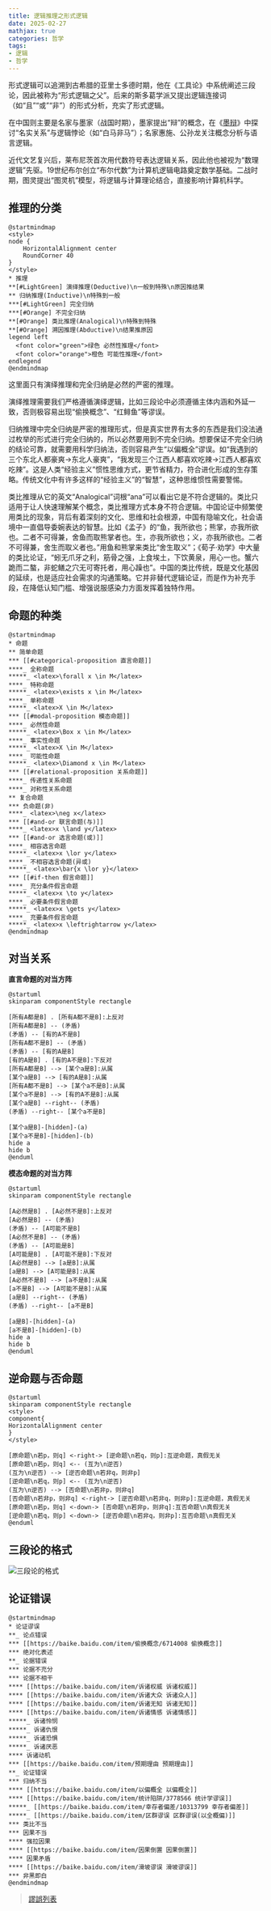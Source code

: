 ```yaml
---
title: 逻辑推理之形式逻辑
date: 2025-02-27
mathjax: true
categories: 哲学
tags:
- 逻辑
- 哲学
---
```


形式逻辑可以追溯到古希腊的亚里士多德时期，他在《工具论》中系统阐述三段论，因此被称为“形式逻辑之父”。后来的斯多葛学派又提出逻辑连接词（如“且”“或”“非”）的形式分析，充实了形式逻辑。

在中国则主要是名家与墨家（战国时期），墨家提出“辩”的概念，在《[墨辩](https://baike.baidu.com/item/墨辩)》中探讨“名实关系”与逻辑悖论（如“白马非马”）；名家惠施、公孙龙关注概念分析与语言逻辑。

近代文艺复兴后，莱布尼茨首次用代数符号表达逻辑关系，因此他也被视为“数理逻辑”先驱。19世纪布尔创立“布尔代数”为计算机逻辑电路奠定数学基础。二战时期，图灵提出“图灵机”模型，将逻辑与计算理论结合，直接影响计算机科学。

## 推理的分类

```plantuml
@startmindmap
<style>
node {
    HorizontalAlignment center
    RoundCorner 40
}
</style>
* 推理
**[#LightGreen] 演绎推理(Deductive)\n一般到特殊\n原因推结果
** 归纳推理(Inductive)\n特殊到一般
***[#LightGreen] 完全归纳
***[#Orange] 不完全归纳
**[#Orange] 类比推理(Analogical)\n特殊到特殊
**[#Orange] 溯因推理(Abductive)\n结果推原因
legend left
  <font color="green">绿色 必然性推理</font>
  <font color="orange">橙色 可能性推理</font>
endlegend
@endmindmap
```

这里面只有演绎推理和完全归纳是必然的严密的推理。

演绎推理需要我们严格遵循演绎逻辑，比如三段论中必须遵循主体内涵和外延一致，否则极容易出现“偷换概念”、“红鲱鱼”等谬误。

归纳推理中完全归纳是严密的推理形式，但是真实世界有太多的东西是我们没法通过枚举的形式进行完全归纳的，所以必然要用到不完全归纳。想要保证不完全归纳的结论可靠，就需要用科学归纳法，否则容易产生“以偏概全”谬误。如“我遇到的三个东北人都豪爽→东北人豪爽”，“我发现三个江西人都喜欢吃辣→江西人都喜欢吃辣”。这是人类“经验主义”惯性思维方式，更节省精力，符合进化形成的生存策略。传统文化中有许多这样的“经验主义”的“智慧”，这种思维惯性需要警惕。

类比推理从它的英文“Analogical”词根“ana”可以看出它是不符合逻辑的。类比只适用于让人快速理解某个概念，类比推理方式本身不符合逻辑。中国论证中频繁使用类比的现象，背后有着深刻的文化、思维和社会根源，中国有隐喻文化，社会语境中一直倡导委婉表达的智慧。比如《孟子》的“鱼，我所欲也；熊掌，亦我所欲也。二者不可得兼，舍鱼而取熊掌者也。生，亦我所欲也；义，亦我所欲也。二者不可得兼，舍生而取义者也。”用鱼和熊掌来类比“舍生取义”；《荀子·劝学》中大量的类比论证，“蚓无爪牙之利，筋骨之强，上食埃土，下饮黄泉，用心一也。蟹六跪而二螯，非蛇鳝之穴无可寄托者，用心躁也”。中国的类比传统，既是文化基因的延续，也是适应社会需求的沟通策略。它并非替代逻辑论证，而是作为补充手段，在降低认知门槛、增强说服感染力方面发挥着独特作用。

## 命题的种类

```plantuml
@startmindmap
* 命题
** 简单命题
*** [[#categorical-proposition 直言命题]]
****_ 全称命题
*****_ <latex>\forall x \in M</latex>
****_ 特称命题
*****_ <latex>\exists x \in M</latex>
****_ 单称命题
*****_ <latex>X \in M</latex>
*** [[#modal-proposition 模态命题]]
****_ 必然性命题
*****_ <latex>\Box x \in M</latex>
****_ 事实性命题
*****_ <latex>X \in M</latex>
****_ 可能性命题
*****_ <latex>\Diamond x \in M</latex>
*** [[#relational-proposition 关系命题]]
****_ 传递性关系命题
****_ 对称性关系命题
** 复合命题
*** 负命题(非)
****_ <latex>\neg x</latex>
*** [[#and-or 联言命题(与)]]
****_ <latex>x \land y</latex>
*** [[#and-or 选言命题(或)]]
****_ 相容选言命题
*****_ <latex>x \lor y</latex>
****_ 不相容选言命题(异或)
*****_ <latex>\bar{x \lor y}</latex>
*** [[#if-then 假言命题]]
****_ 充分条件假言命题
*****_ <latex>x \to y</latex>
****_ 必要条件假言命题
*****_ <latex>x \gets y</latex>
****_ 充要条件假言命题
*****_ <latex>x \leftrightarrow y</latex>
@endmindmap
```

## 对当关系

**直言命题的对当方阵**

```plantuml
@startuml
skinparam componentStyle rectangle

[所有A都是B] . [所有A都不是B]:上反对
[所有A都是B] -- (矛盾)
(矛盾) -- [有的A不是B]
[所有A都不是B] -- (矛盾)
(矛盾) -- [有的A是B]
[有的A是B] . [有的A不是B]:下反对
[所有A都是B] --> [某个a是B]:从属
[某个a是B] --> [有的A是B]:从属
[所有A都不是B] --> [某个a不是B]:从属
[某个a不是B] --> [有的A不是B]:从属
[某个a是B] --right-- (矛盾)
(矛盾) --right-- [某个a不是B]

[某个a是B]-[hidden]-(a)
[某个a不是B]-[hidden]-(b)
hide a
hide b
@enduml
```

**模态命题的对当方阵**

```plantuml
@startuml
skinparam componentStyle rectangle

[A必然是B] . [A必然不是B]:上反对
[A必然是B] -- (矛盾)
(矛盾) -- [A可能不是B]
[A必然不是B] -- (矛盾)
(矛盾) -- [A可能是B]
[A可能是B] . [A可能不是B]:下反对
[A必然是B] --> [a是B]:从属
[a是B] --> [A可能是B]:从属
[A必然不是B] --> [a不是B]:从属
[a不是B] --> [A可能不是B]:从属
[a是B] --right-- (矛盾)
(矛盾) --right-- [a不是B]

[a是B]-[hidden]-(a)
[a不是B]-[hidden]-(b)
hide a
hide b
@enduml
```

## 逆命题与否命题

```plantuml
@startuml
skinparam componentStyle rectangle
<style>
component{
HorizontalAlignment center
}
</style>

[原命题\n若p，则q] <-right-> [逆命题\n若q，则p]:互逆命题，真假无关
[原命题\n若p，则q] <-- (互为\n逆否)
(互为\n逆否) --> [逆否命题\n若非q，则非p]
[逆命题\n若q，则p] <-- (互为\n逆否)
(互为\n逆否) --> [否命题\n若非p，则非q]
[否命题\n若非p，则非q] <-right-> [逆否命题\n若非q，则非p]:互逆命题，真假无关
[原命题\n若p，则q] <-down-> [否命题\n若非p，则非q]:互否命题\n真假无关
[逆命题\n若q，则p] <-down-> [逆否命题\n若非q，则非p]:互否命题\n真假无关
@enduml
```

## 三段论的格式

![三段论的格式](https://bkimg.cdn.bcebos.com/pic/902397dda144ad348afa2597d3a20cf431ad855d)

## 论证错误

```plantuml
@startmindmap
* 论证谬误
**_ 论点错误
*** [[https://baike.baidu.com/item/偷换概念/6714008 偷换概念]]
*** 绝对化表述
**_ 论据错误
*** 论据不充分
*** 论据不相干
**** [[https://baike.baidu.com/item/诉诸权威 诉诸权威]]
**** [[https://baike.baidu.com/item/诉诸大众 诉诸众人]]
**** [[https://baike.baidu.com/item/诉诸无知 诉诸无知]]
**** [[https://baike.baidu.com/item/诉诸情感 诉诸情感]]
*****_ 诉诸怜悯
*****_ 诉诸仇恨
*****_ 诉诸恐惧
*****_ 诉诸厌恶
**** 诉诸动机
*** [[https://baike.baidu.com/item/预期理由 预期理由]]
**_ 论证错误
*** 归纳不当
**** [[https://baike.baidu.com/item/以偏概全 以偏概全]]
**** [[https://baike.baidu.com/item/统计陷阱/3778566 统计学谬误]]
*****_ [[https://baike.baidu.com/item/幸存者偏差/10313799 幸存者偏差]]
*****_ [[https://baike.baidu.com/item/区群谬误 区群谬误(以全概偏)]]
*** 类比不当
*** 因果不当
**** 强拉因果
**** [[https://baike.baidu.com/item/因果倒置 因果倒置]]
**** 因果矛盾
**** [[https://baike.baidu.com/item/滑坡谬误 滑坡谬误]]
*** 非黑即白
@endmindmap
```

> [謬誤列表](https://zh.wikipedia.org/wiki/謬誤列表)
